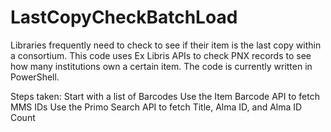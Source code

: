 # LastCopyCheckBatchLoad

Libraries frequently need to check to see if their item is the last copy within a consortium. This code uses Ex Libris APIs to check PNX records to see how many institutions own a certain item. The code is currently written in PowerShell.

Steps taken:
Start with a list of Barcodes
Use the Item Barcode API to fetch MMS IDs
Use the Primo Search API to fetch Title, Alma ID, and Alma ID Count
